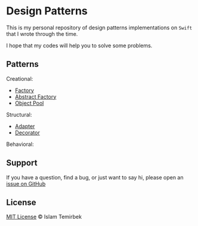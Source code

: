# Design Patterns

This is my personal repository of design patterns implementations on `Swift` that I wrote through the time.

I hope that my codes will help you to solve some problems.

## Patterns

Creational:

- [Factory](https://refactoring.guru/design-patterns/factory-method)
- [Abstract Factory](https://refactoring.guru/design-patterns/abstract-factory)
- [Object Pool](#)

Structural:

- [Adapter](https://refactoring.guru/design-patterns/adapter)
- [Decorator](https://refactoring.guru/design-patterns/decorator)

Behavioral:

## Support

If you have a question, find a bug, or just want to say hi, please open an [issue on GitHub](https://github.com/aitemr/design-patterns/issues/new)

## License

[MIT License](./LICENSE) © Islam Temirbek
